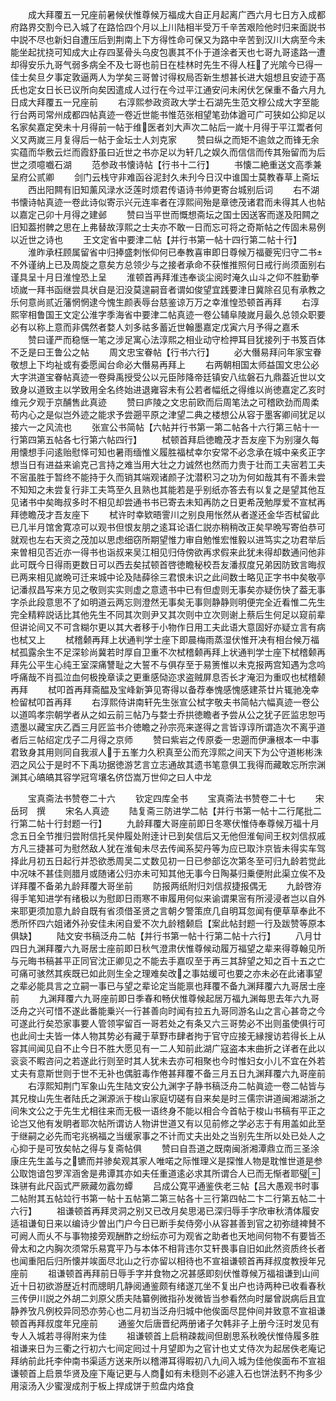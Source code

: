 <!-- { "loadSidebar": true } -->
　　成大拜覆五一兄座前暑候伏惟尊候万福成大自正月起离广西六月七日方入成都府路界交割今已入城了在路恰四个月以上川陆相半受万千辛苦艰险他时归来面説书中説不尽也新妇自遭压后到荆南上下方得性命可保又为路中辛苦到汉川大病至今未能坐起扰挠可知成大止存四茎骨头乌皮包裹其不仆于道涂者天也七哥九哥逺路一遭却得安乐九哥气弱多病全不及七哥也前日在桂林时先生不得人枉了光隂今已得一佳士矣旦夕事定敦逼两人为学矣三哥曽讨得权局否新生想甚长进大姐想且安迹于髙氏也定女日长已议所向矣因遣成人过行在今过平江通安问未闲伏乞保重不备六月九日成大拜覆五一兄座前
　　右淳熙参政资政大学士石湖先生范文穆公成大字至能行台两司常州成都四帖真迹一卷近世能书惟范张相望笔劲体遒可广可狭如公抑足以名家矣嘉定癸未十月得前一帖于维医者刘大声次二帖后一嵗十月得于平江鬻者何义又两嵗三月复得后一帖于金坛士人刘克家
　　赞曰纵之而矩不逾敛之而锋无余实蕴而华敷云烂而霞舒虽曰近世之书亦足以为轩几之娱久而信信而传其殆留而为后世之须噫嚱石湖
　　范参政书懐诗帖【行书十二行】
　　书懐二絶重送文高季兼呈府公贰卿
　　剑门云栈守非难函谷泥封久未刋今日汉中谁国士莫教春草上斋坛
　　西出阳闗有旧知薰风渌水泛莲时烦君传语诗书帅更寄台城别后词
　　右不湖书懐诗帖真迹一卷此诗似寄示兴元连率者在淳熙间殆是章徳茂诸君而未得其人也帖以嘉定己卯十月得之建邺
　　赞曰当平世而慨想斋坛之国士因送客而遂及阳闗之旧知葢拊髀之思在上弗替故淳熙之士夫亦不敢一日而忘可将之奇斯帖之传固未易例以近世之诗也
　　王文定省中要津二帖【并行书第一帖十四行第二帖十行】
　　淮昨承枉顾属留省中归捧盛刺怅仰何已奉教喜审即日尊候万福夔宪归守二书不外谨纳上已及周旋之意矣方总领少与之接者承命不获惟推照何日戒行尚须面别右谨具呈十月日淮惶恐上呈
　　淮顿首再拜淮违奉谈尘阅时淹久山斗之仰不胜勤拳顷嵗一拜书函继尝具状自是汩没莫遑嗣音者谓如俊望宜践要津日冀除召见有承教之乐何意尚贰近藩惘惘逮今愧生颜表辱台慈鉴谅万万之幸淮惶恐顿首再拜
　　右淳熙宰相鲁国王文定公淮字季海省中要津二帖真迹一卷公辅阜陵嵗月最久总领众职要必有以称上意而非偶然者婺人刘多祜多蓄近世翰墨嘉定戊寅六月予得之嘉禾
　　赞曰谨严而稳惬一笔之涉足寓心法淳熙之相业动守检押耳目犹接列于书笈百体不乏是曰王鲁公之帖
　　周文忠宝眷帖【行书六行】
　　必大僭易拜问年家宝眷敬想上下均祉或有委愿闻台命必大僭易再拜上
　　右两朝相国太师益国文忠公必大字洪道宝眷帖真迹一卷舜禹授受公以元臣陟降帝廷镇安八纮磐石九鼎葢近世以文致身以道致主以学致用全名终始进退雍容未有公若者幅纸之得维以尚徳嘉定乙亥时维元夕观于京酺售此真迹
　　赞曰庐陵之文忠前欧而后周笔法之可稽欧劲而周柔苟内心之是似岂外迹之能求予尝遡平原之津望二典之楼想公从容于墨客卿间犹足以接六一之风流也
　　张宣公书简帖【六帖并行书第一第二帖各十六行第三帖十一行第四第五帖各七行第六帖四行】
　　栻顿首拜启徳瞻茂才吾友座下为别寖久每用懐想手问逺贻慰怿可知也暑雨缅惟义履胜福栻幸尔安常不必念承在城中亲炙正字想当日有进益来谕克己言持之难当用大壮之力诚然也然而力贵于壮而工夫宻若工夫不宻虽胜于暂终不能持于久而销其端观诸颜子沈潜积习之功为何如哉其有不善未尝不知知之未尝复行非工夫笃至久且熟也其能若是乎别纸亦答去有以复之是望其他互见诸书中矣晦叔多时不相见却尝通书书已寄去未知再防之日更希茂勉厚爱不宣栻再拜徳瞻茂才吾友座下
　　栻许时幸欵晤霅川之别良用怅然从者遂还金华否栻留此已几半月馆舍寛凉可以观书但恨友朋之逺耳论语仁説亦稍稍改正矣早晩写寄伯恭可就观也左右天资之茂加以思虑细窃所期望惟力审自勉惟宏惟毅以进笃实之功君举后来曽相见否近亦一得书也诣叔来吴江相见归侍傍欲再求假来此犹未得却数通问他非此可既今日得雨更数日可以西去矣拭顿首啓徳瞻秘校吾友潘叔度兄弟因防致言晦叔已两来相见嵗晩可迁来城中论及陆薛徐三君恨未识之此间数士略见正字书中矣敬亭记潘叔昌写来方见之敬则实实则虚之意遗书中已有但虚则无事矣亦疑伤快了葢无事字杀此段意思不了如明道云两忘则澄然无事矣无事则静静则明便完全近看惟二先生完全精粹説话比其他先生不同其次则尹又其次则中立次则谢上蔡后生何足以窥前辈但讲论间又不可含糊尔更以其大者移于小物作日用工夫此语大意固好亦疑立言有病也栻又上
　　栻稽颡再拜上状通判学士座下即晨梅雨蒸湿伏惟开决有相台候万福栻孤露余生不足深轸尚冀若时厚自卫重不次栻稽颡再拜上状通判学士座下栻稽颡再拜先公平生心纯王室深痛讐耻之大誓不与俱存至于易箦惟以未克报两宫知遇为念呜呼痛哉不肖孤泣血何极挽章读之更重感恸迩求盗贼屏息否长才淹汩为重叹也栻稽颡再拜
　　栻叩首再拜斋醖及宝峰新笋见寄得以备荐奉愧感愧感建茶廿片辄驰凂幸检留栻叩首再拜
　　右淳熙侍讲南轩先生张宣公栻字敬夫书简帖六幅真迹一卷公以道鸣孝宗朝学者从之如云前三帖乃与婺士乔拱徳瞻者予尝从公之犹子匠监忠恕丏遗墨以藏宝庆乙酉三月匠监书介徳瞻之孙宗亮来遂得之言皆谆谆所谓造次不离乎道者后三帖绍定戊子二月得之京师
　　赞曰紫岩之传原委一忠遡而伊濓根本一中事君致身其用则同自我淑人于五峯力久积真至公而充淳熙之间天下为公守道彬彬洙泗之风公于是时不下禹功据徳游艺言立志通故其遗书笔意俱工我得而藏敢忘所宗渊渊其心皜皜其容学冠穹壤名侪岱嵩万世仰之曰人中龙

　　宝真斋法书赞卷二十六
　　钦定四库全书
　　宝真斋法书赞卷二十七
　　宋　岳珂　撰
　　宋名人真迹
　　陆复斋三防进学二帖【并行书第一帖十二行尾批二行第二帖十行封题一行】
　　九龄拜覆大哥座前即日冬寒伏惟侍奉尊候万福十月念五日全节推归尝附信托吴仲履处附逹计已到矣信后又无他但淮甸间王权刘信叔戚方凡三捷甚可为慰然敌人犹在淮甸未尽去传闻系契丹等为应已取汴京皆未得实车驾择此月初五日起行并恐欲悉周吴二丈数见初一日已参部讫次第冬至可归九龄若觉此中况味不甚佳则腊月或随诸公归亦未可知其他无事今日陶棊归乗便附此渠立俟不及详拜覆不备弟九龄拜覆大哥坐前
　　防报两纸附归刘信叔捷报偶无
　　九龄啓洊得手笔知进学有绪极以为慰即日雨寒不审履用何似来谕谓果宻有所浸浸者岂以自外来耶更须加意九龄自既有省须借圣贤之言朝夕警策庶几自明耳忽闻有便草草奉此不悉所怀四六姐诸外孙安佳未闲自爱不次九龄稽颡启【案此帖封题一行及跋赞等原本俱缺】
　　陆文安书稿泛舟二帖【并行书第一帖十行第二帖十六行】
　　八月廿四日九渊拜覆六九哥居士座前即日秋气澄肃伏惟尊候动履万福望之辈来得尊翰见所与元晦书稿甚平正同官沈正卿见之不能去手嘉叹至于再三其辞望之知之百十五之亡可痛可骇然其疾既已如此则生全之理难矣改之事姑缓可也要之亦未必在此诸事望之辈必能具言之立嗣一事已与望之辈论定当能禀也拜覆不备九渊拜覆六九哥居士座前
　　九渊拜覆六九哥座前即日季春和畅伏惟尊候起居万福九渊每思去年六九哥泛舟之兴可惜不遂此番能乗兴一行甚善向时闻有拉五九哥同游名山之言心甚竒之今可遂此行矣恐家事要人管领寜留百一哥若处之有条又六三哥势必不出则虽使俱行可也此间士夫皆一体人物其势必有藏于草野市肆者拘于官守应接无縁搜访若得长上从容其间闻见自不止今日不胜大愿见有一二人知前此湖广寇盗本末曲折之详者在此以衮衮不睱咨问之若遂此行则至时其人犹未去亦可相聚也今时惟妇女小儿不宜在外若丈夫有意斯世则于世不无补也偶脏毒作倦甚拜覆不备三月五日九渊拜覆六九哥座前
　　右淳熙知荆门军象山先生陆文安公九渊字子静书稿泛舟二帖眞迹一卷二帖皆与其兄梭山先生者陆氏之渊源派于梭山家庭切磋有自来矣是时三儒宗讲道闽湘湖浙之间朱文公之于先生尤相往来而无极一语终身不能以相合今首帖于梭山书稿有平正之论岂又他有发眀者耶次帖所谓访人物讲世道又有以见前修之学必志于有用盖如此至于继嗣之必先而宅兆祸福之当缓家事之不计而丈夫出处之当别先生所以处已处人之心抑于是可攷矣帖之得与复斋帖俱
　　赞曰自吾道之既南闽浙湘潭鼎立而三圣涂康庄先生盖与之镳而并骖矣观其家人唯喏之际惟理义是探惟人物是耽惟世道是参公取饱谙包罗浑涵舍是弗谭其亦如夫任重道逺必求其所谓合人已而无惭者耶璧珠骈有此尺函式严厥藏勿蠧勿蟫
　　吕成公寛平通鉴佚老三帖【吕大愚观书时事二帖附其五帖竝行书第一帖十五帖第二第三帖各十三行第四帖二卞二行第五帖二十六行】
　　祖谦顿首再拜灵洞之别又已改月矣思渴已深归辱手字欣审秋清体履安适祖谦旬日来以编诗少曽出门户今日已断手矣侍旁小从容甚善到官之初弥缝裨賛不可阙人而乆不与事物接旁观酬酢之纷纭亦可为观省之助者也天地间何物不有要皆丕骨太和之内胸次须常乐易寛平乃与本体不相背违尔艾轩畏事自旧如此然资质终长者也闻重阳后归所懐并竢面尽北山之行亦留以相待也不宣祖谦顿首再拜叔度教授年兄座前
　　祖谦顿首再拜前日辱手字并食物之况甚感即刻伏惟尊候万福祖谦到山间近十日初欲游歴近村而牕眀几静阅通鉴颇有绪遂兀坐不复出户也诗两种已收看春秋三传伊川説之外胡二刘原父质夫陆纂例微指孙发微皆当参看然向时屡曾説病后且宜静养攷凡例校异同恐亦劳心也二月初当泛舟归城中他俟面尽昆仲间并致意不宣祖谦顿首再拜叔度年兄座前
　　通鉴欠后唐晋纪两册诸子欠韩非子上册今汪时发见有专人入城若寻得附来为佳
　　祖谦顿首上启稍疎裁间但剧思系秋晚伏惟侍履多胜祖谦来日为三衢之行初六七间定囘过十月望即为之官计也丈丈侍次为起居佚老庵记拜纳前此托李仲南书渠适方送来所以稽滞耳得暇初八九间入城为佳他俟面布不宣祖谦顿首上启景华贤及座下庵记更与人商如有未穏则不必遽入石也饼法麫不拘多少用滚汤入少蜜溲成剂于板上捍成饼于煎盘内烙食
